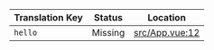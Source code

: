 | Translation Key | Status | Location |
|-----------------|--------|----------|
| `hello` | Missing | [src/App.vue:12](https://github.com/staging-gh-org/testRepo/blob/5ffdde3e978a9cacf7f853814d19bea0640d1dcc/src/App.vue#L12) |

